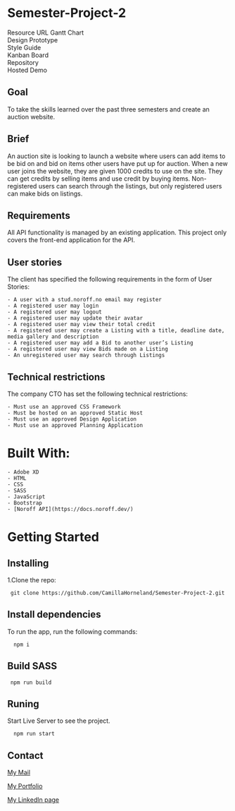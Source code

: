 # Semester-Project-2

Resource 	URL
Gantt Chart 	
Design Prototype 	
Style Guide 	
Kanban Board 	
Repository 	
Hosted Demo

## Goal

To take the skills learned over the past three semesters and create an auction website.

## Brief

An auction site is looking to launch a website where users can add items to be bid on and bid on items other users have put up for auction. When a new user joins the website, they are given 1000 credits to use on the site. They can get credits by selling items and use credit by buying items. Non-registered users can search through the listings, but only registered users can make bids on listings.

## Requirements

All API functionality is managed by an existing application. This project only covers the front-end application for the API.

## User stories

The client has specified the following requirements in the form of User Stories:

    - A user with a stud.noroff.no email may register
    - A registered user may login
    - A registered user may logout
    - A registered user may update their avatar
    - A registered user may view their total credit
    - A registered user may create a Listing with a title, deadline date, media gallery and description
    - A registered user may add a Bid to another user’s Listing
    - A registered user may view Bids made on a Listing
    - An unregistered user may search through Listings

## Technical restrictions

The company CTO has set the following technical restrictions:

    - Must use an approved CSS Framework
    - Must be hosted on an approved Static Host
    - Must use an approved Design Application
    - Must use an approved Planning Application

# Built With:

    - Adobe XD
    - HTML
    - CSS
    - SASS
    - JavaScript
    - Bootstrap
    - [Noroff API](https://docs.noroff.dev/)
  

# Getting Started
## Installing
1.Clone the repo:

     git clone https://github.com/CamillaHorneland/Semester-Project-2.git

## Install dependencies

To run the app, run the following commands:

      npm i

## Build SASS

     npm run build

## Runing

Start Live Server to see the project.

      npm run start

## Contact

<a href="mailto:hornikkene@gmail.com?">My Mail</a> 

<a href="https://portfoliocamillahorneland.netlify.app/">My Portfolio</a>

<a href="https://www.linkedin.com/in/camilla-horneland-706bb5239/">My LinkedIn page</a>    
   


     



